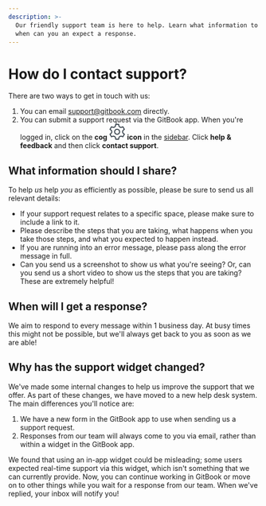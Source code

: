 ```yaml
---
description: >-
  Our friendly support team is here to help. Learn what information to share and
  when can you an expect a response.
---
```


# How do I contact support?

There are two ways to get in touch with us:

1. You can email [support@gitbook.com](mailto:support@gitbook.com) directly.
2. You can submit a support request via the GitBook app. When you're logged in, click on the **cog** ![](../.gitbook/assets/settings.png) **icon** in the [sidebar](https://docs.gitbook.com/getting-started/overview#sidebar). Click **help & feedback** and then click **contact support**.

## What information should I share?

To help _us_ help _you_ as efficiently as possible, please be sure to send us all relevant details:

* If your support request relates to a specific space, please make sure to include a link to it.
* Please describe the steps that you are taking, what happens when you take those steps, and what you expected to happen instead.
* If you are running into an error message, please pass along the error message in full.
* Can you send us a screenshot to show us what you're seeing? Or, can you send us a short video to show us the steps that you are taking? These are extremely helpful!

## When will I get a response?

We aim to respond to every message within 1 business day. At busy times this might not be possible, but we'll always get back to you as soon as we are able!

## Why has the support widget changed?

We've made some internal changes to help us improve the support that we offer. As part of these changes, we have moved to a new help desk system. The main differences you'll notice are:

1. We have a new form in the GitBook app to use when sending us a support request.
2. Responses from our team will always come to you via email, rather than within a widget in the GitBook app.

We found that using an in-app widget could be misleading; some users expected real-time support via this widget, which isn't something that we can currently provide. Now, you can continue working in GitBook or move on to other things while you wait for a response from our team. When we've replied, your inbox will notify you!
